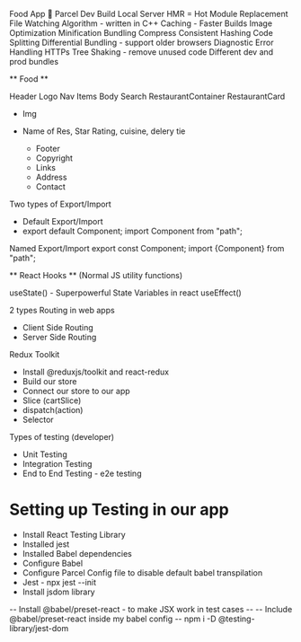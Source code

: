 Food App 🍔
Parcel
Dev Build
Local Server
HMR = Hot Module Replacement
File Watching Algorithm - written in C++
Caching - Faster Builds
Image Optimization
Minification
Bundling
Compress
Consistent Hashing
Code Splitting
Differential Bundling - support older browsers
Diagnostic
Error Handling
HTTPs
Tree Shaking - remove unused code
Different dev and prod bundles


** Food **

Header
Logo
Nav Items
Body
Search
RestaurantContainer
RestaurantCard

- Img
- Name of Res, Star Rating, cuisine, delery tie
  
   - Footer
   - Copyright
   - Links
   - Address
   - Contact 
  
Two types of Export/Import
  - Default Export/Import
  - export default Component; import Component from "path";

Named Export/Import
export const Component; import {Component} from "path";

** React Hooks **
(Normal JS utility functions)

useState() - Superpowerful State Variables in react
useEffect()


2 types Routing in web apps
 - Client Side Routing
 - Server Side Routing


Redux Toolkit
 - Install @reduxjs/toolkit and react-redux
 - Build our store
 - Connect our store to our app
 - Slice (cartSlice)
 - dispatch(action)
 - Selector


Types of testing (developer)
 - Unit Testing
 - Integration Testing
 - End to End Testing - e2e testing


# Setting up Testing in our app

 - Install React Testing Library
 - Installed jest
 - Installed Babel dependencies
 - Configure Babel
 - Configure Parcel Config file to disable default babel transpilation
 - Jest - npx jest --init
 - Install jsdom library

 -- Install @babel/preset-react - to make JSX work in test cases --
 -- Include @babel/preset-react inside my babel config --
npm i -D @testing-library/jest-dom
